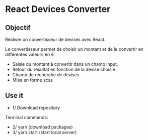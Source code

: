 # React Devices Converter

## Objectif

Réaliser un convertisseur de devises avec React.

Le convertisseur permet de choisir un montant et de le convertir en différentes valeurs en €

- Saisie du montant à convertir dans un champ input.
- Retour du résultat en fonction de la devise choisie
- Champ de recherche de devises
- Mise en forme scss

## Use it

- 1/ Download repository

Terminal commands:

- 2/ yarn (download packages)
- 3/ yarn start (start local server)
